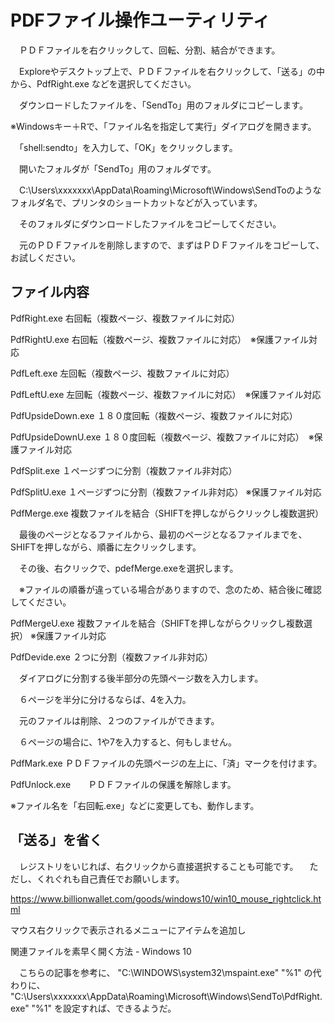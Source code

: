 # PDFファイル操作ユーティリティ

　ＰＤＦファイルを右クリックして、回転、分割、結合ができます。
 
　Exploreやデスクトップ上で、ＰＤＦファイルを右クリックして、「送る」の中から、PdfRight.exe などを選択してください。

　ダウンロードしたファイルを、「SendTo」用のフォルダにコピーします。

※Windowsキー＋Rで、「ファイル名を指定して実行」ダイアログを開きます。

　「shell:sendto」を入力して、「OK」をクリックします。
 
　開いたフォルダが「SendTo」用のフォルダです。

　C:\Users\xxxxxxx\AppData\Roaming\Microsoft\Windows\SendToのようなフォルダ名で、プリンタのショートカットなどが入っています。

　そのフォルダにダウンロードしたファイルをコピーしてください。

　元のＰＤＦファイルを削除しますので、まずはＰＤＦファイルをコピーして、お試しください。

## ファイル内容
PdfRight.exe       右回転（複数ページ、複数ファイルに対応）


PdfRightU.exe      右回転（複数ページ、複数ファイルに対応）　※保護ファイル対応


PdfLeft.exe        左回転（複数ページ、複数ファイルに対応）


PdfLeftU.exe      左回転（複数ページ、複数ファイルに対応）　※保護ファイル対応


PdfUpsideDown.exe  １８０度回転（複数ページ、複数ファイルに対応）


PdfUpsideDownU.exe      １８０度回転（複数ページ、複数ファイルに対応）　※保護ファイル対応


PdfSplit.exe       １ページずつに分割（複数ファイル非対応）


PdfSplitU.exe      １ページずつに分割（複数ファイル非対応） ※保護ファイル対応


PdfMerge.exe       複数ファイルを結合（SHIFTを押しながらクリックし複数選択）

　最後のページとなるファイルから、最初のページとなるファイルまでを、SHIFTを押しながら、順番に左クリックします。

　その後、右クリックで、pdefMerge.exeを選択します。

　※ファイルの順番が違っている場合がありますので、念のため、結合後に確認してください。

PdfMergeU.exe      複数ファイルを結合（SHIFTを押しながらクリックし複数選択） ※保護ファイル対応


PdfDevide.exe      ２つに分割（複数ファイル非対応）

　ダイアログに分割する後半部分の先頭ページ数を入力します。

　６ページを半分に分けるならば、4を入力。

　元のファイルは削除、２つのファイルができます。

　６ページの場合に、1や7を入力すると、何もしません。


PdfMark.exe       ＰＤＦファイルの先頭ページの左上に、「済」マークを付けます。


PdfUnlock.exe　　ＰＤＦファイルの保護を解除します。


※ファイル名を「右回転.exe」などに変更しても、動作します。

 ## 「送る」を省く 
　レジストリをいじれば、右クリックから直接選択することも可能です。
　ただし、くれぐれも自己責任でお願いします。

https://www.billionwallet.com/goods/windows10/win10_mouse_rightclick.html

マウス右クリックで表示されるメニューにアイテムを追加し

関連ファイルを素早く開く方法 - Windows 10

　こちらの記事を参考に、
"C:\WINDOWS\system32\mspaint.exe" "%1"
の代わりに、
"C:\Users\xxxxxxx\AppData\Roaming\Microsoft\Windows\SendTo\PdfRight.exe" "%1"
を設定すれば、できるようだ。
